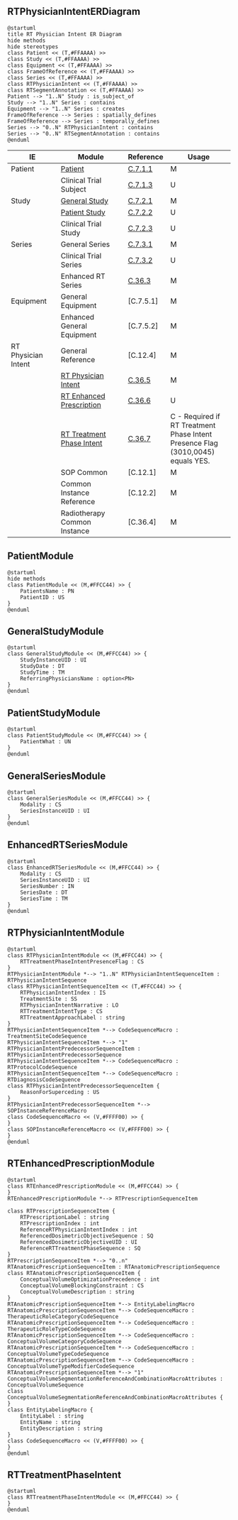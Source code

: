 ## RTPhysicianIntentERDiagram
```plantuml
@startuml
title RT Physician Intent ER Diagram
hide methods
hide stereotypes
class Patient << (T,#FFAAAA) >>
class Study << (T,#FFAAAA) >>
class Equipment << (T,#FFAAAA) >>
class FrameOfReference << (T,#FFAAAA) >>
class Series << (T,#FFAAAA) >>
class RTPhysicianIntent << (T,#FFAAAA) >>
class RTSegmentAnnotation << (T,#FFAAAA) >>
Patient --> "1..N" Study : is_subject_of
Study --> "1..N" Series : contains
Equipment --> "1..N" Series : creates
FrameOfReference --> Series : spatially_defines
FrameOfReference --> Series : temporally_defines
Series --> "0..N" RTPhysicianIntent : contains
Series --> "0..N" RTSegmentAnnotation : contains
@enduml
```

|IE      |Module |Reference |Usage
|--------|-------|----------|--------
|Patient |[Patient](#PatientModule) |[C.7.1.1]   |M
|        |Clinical Trial Subject    |[C.7.1.3]   |U
|Study   |[General Study](#GeneralStudyModule)|[C.7.2.1]   |M
|        |[Patient Study](#PatientStudyModule)|[C.7.2.2]   |U
|        |Clinical Trial Study      |[C.7.2.3]   |U
|Series  |General Series            |[C.7.3.1]   |M
|        |Clinical Trial Series     |[C.7.3.2]   |U
|        |Enhanced RT Series        |[C.36.3]    |M
|Equipment|General Equipment        |[C.7.5.1]   |M
|        |Enhanced General Equipment|[C.7.5.2]  |M
|RT Physician Intent|General Reference|[C.12.4] |M
|        |[RT Physician Intent](#RTPhysicianIntentModule)|[C.36.5]   |M
|        |[RT Enhanced Prescription](#RTEnhancedPrescriptionModule)|[C.36.6]   |U
|        |[RT Treatment Phase Intent](#RTTreatmentPhaseIntent)|[C.36.7]   |C - Required if<br>RT Treatment Phase Intent<br>Presence Flag (3010,0045)<br>equals YES.
|        |SOP Common                |[C.12.1]   |M
|        |Common Instance Reference |[C.12.2]   |M
|        |Radiotherapy Common Instance|[C.36.4] |M


## PatientModule
```plantuml
@startuml
hide methods
class PatientModule << (M,#FFCC44) >> {
    PatientsName : PN
    PatientID : US
}
@enduml
```



## GeneralStudyModule
```plantuml
@startuml
class GeneralStudyModule << (M,#FFCC44) >> {
    StudyInstanceUID : UI
    StudyDate : DT
    StudyTime : TM 
    ReferringPhysiciansName : option<PN>
}
@enduml
```


## PatientStudyModule
```plantuml
@startuml
class PatientStudyModule << (M,#FFCC44) >> { 
    PatientWhat : UN
}
@enduml
```


## GeneralSeriesModule
```plantuml
@startuml
class GeneralSeriesModule << (M,#FFCC44) >> {
    Modality : CS
    SeriesInstanceUID : UI
}
@enduml
```


## EnhancedRTSeriesModule
```plantuml
@startuml
class EnhancedRTSeriesModule << (M,#FFCC44) >> {
    Modality : CS
    SeriesInstanceUID : UI
    SeriesNumber : IN
    SeriesDate : DT
    SeriesTime : TM
}
@enduml
```



## RTPhysicianIntentModule
```plantuml
@startuml
class RTPhysicianIntentModule << (M,#FFCC44) >> {
    RTTreatmentPhaseIntentPresenceFlag : CS
}
RTPhysicianIntentModule *--> "1..N" RTPhysicianIntentSequenceItem : RTPhysicianIntentSequence
class RTPhysicianIntentSequenceItem << (T,#FFCC44) >> {
    RTPhysicianIntentIndex : IS
    TreatmentSite : SS
    RTPhysicianIntentNarrative : LO
    RTTreatmentIntentType : CS
    RTTreatmentApproachLabel : string
}
RTPhysicianIntentSequenceItem *--> CodeSequenceMacro : TreatmentSiteCodeSequence 
RTPhysicianIntentSequenceItem *--> "1" RTPhysicianIntentPredecessorSequenceItem : RTPhysicianIntentPredecessorSequence 
RTPhysicianIntentSequenceItem *--> CodeSequenceMacro : RTProtocolCodeSequence 
RTPhysicianIntentSequenceItem *--> CodeSequenceMacro : RTDiagnosisCodeSequence 
class RTPhysicianIntentPredecessorSequenceItem {
    ReasonForSuperceding : US
}
RTPhysicianIntentPredecessorSequenceItem *--> SOPInstanceReferenceMacro
class CodeSequenceMacro << (V,#FFFF00) >> { 
}
class SOPInstanceReferenceMacro << (V,#FFFF00) >> {
}
@enduml
```



## RTEnhancedPrescriptionModule
```plantuml
@startuml
class RTEnhancedPrescriptionModule << (M,#FFCC44) >> { 
}
RTEnhancedPrescriptionModule *--> RTPrescriptionSequenceItem

class RTPrescriptionSequenceItem {
    RTPrescriptionLabel : string
    RTPrescriptionIndex : int
    ReferenceRTPhysicianIntentIndex : int
    ReferencedDosimetricObjectiveSequence : SQ
    ReferencedDosimetricObjectiveUID : UI
    ReferenceRTTreatmentPhaseSequence : SQ
}
RTPrescriptionSequenceItem *--> "0..n" RTAnatomicPrescriptionSequenceItem : RTAnatomicPrescriptionSequence
class RTAnatomicPrescriptionSequenceItem {
    ConceptualVolumeOptimizationPrecedence : int
    ConceptualVolumeBlockingConstraint : CS
    ConceptualVolumeDescription : string
}
RTAnatomicPrescriptionSequenceItem *--> EntityLabelingMacro
RTAnatomicPrescriptionSequenceItem *--> CodeSequenceMacro : TherapeuticRoleCategoryCodeSequence
RTAnatomicPrescriptionSequenceItem *--> CodeSequenceMacro : TherapeuticRoleTypeCodeSequence
RTAnatomicPrescriptionSequenceItem *--> CodeSequenceMacro : ConceptualVolumeCategoryCodeSequence
RTAnatomicPrescriptionSequenceItem *--> CodeSequenceMacro : ConceptualVolumeTypeCodeSequence
RTAnatomicPrescriptionSequenceItem *--> CodeSequenceMacro : ConceptualVolumeTypeModifierCodeSequence
RTAnatomicPrescriptionSequenceItem *--> "1" ConceptualVolumeSegmentationReferenceAndCombinationMacroAttributes : ConceptualVolumeSequence
class ConceptualVolumeSegmentationReferenceAndCombinationMacroAttributes {
}
class EntityLabelingMacro {    
    EntityLabel : string
    EntityName : string
    EntityDescription : string
}
class CodeSequenceMacro << (V,#FFFF00) >> { 
}
@enduml
```



## RTTreatmentPhaseIntent
```plantuml
@startuml
class RTTreatmentPhaseIntentModule << (M,#FFCC44) >> { 
}
@enduml
```


[C.7.1.1]: http://dicom.nema.org/medical/dicom/current/output/chtml/part03/sect_C.7.html#sect_C.7.1.1 "Patient Module"
[C.7.1.3]: http://dicom.nema.org/medical/dicom/current/output/chtml/part03/sect_C.7.html#sect_C.7.1.3 "Clinical Trial Subject Module"
[C.7.2.1]: http://dicom.nema.org/medical/dicom/current/output/chtml/part03/sect_C.7.2.html#sect_C.7.2.1 "General Study Module"
[C.7.2.2]: http://dicom.nema.org/medical/dicom/current/output/chtml/part03/sect_C.7.2.html#sect_C.7.2.2 "Patient Study Module"
[C.7.2.3]: http://dicom.nema.org/medical/dicom/current/output/chtml/part03/sect_C.7.2.html#sect_C.7.2.3 "General Study Module"
[C.7.3.1]: http://dicom.nema.org/medical/dicom/current/output/chtml/part03/sect_C.7.3.html#sect_C.7.3.1 "General Series Module"
[C.7.3.2]: http://dicom.nema.org/medical/dicom/current/output/chtml/part03/sect_C.7.3.html#sect_C.7.3.2 "Clinical Trial Series Module"
[C.36.3]: http://dicom.nema.org/medical/dicom/current/output/chtml/part03/sect_C.36.3.html#sect_C.36.3 "Enhanced RT Series Module"
[C.36.5]: http://dicom.nema.org/medical/dicom/current/output/chtml/part03/sect_C.36.5.html#sect_C.36.5 "Enhanced RT Series Module"
[C.36.6]: http://dicom.nema.org/medical/dicom/current/output/chtml/part03/sect_C.36.6.html#sect_C.36.6 "Enhanced RT Series Module"
[C.36.7]: http://dicom.nema.org/medical/dicom/current/output/chtml/part03/sect_C.36.7.html#sect_C.36.7 "Enhanced RT Series Module"